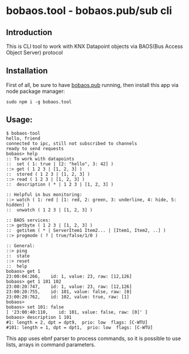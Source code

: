# bobaos.tool - bobaos.pub/sub cli

## Introduction

This is CLI tool to work with KNX Datapoint objects via BAOS(Bus Access Object Server) protocol

## Installation

First of all, be sure to have [bobaos.pub](https://github.com/bobaoskit/bobaos.pub) running, then install this app via node package manager:

```
sudo npm i -g bobaos.tool
```

## Usage:

```
$ bobaos-tool
hello, friend
connected to ipc, still not subscribed to channels
ready to send requests
bobaos> help
:: To work with datapoints
::  set ( 1: true | [2: "hello", 3: 42] )
::> get ( 1 2 3 | [1, 2, 3] )
::  stored ( 1 2 3 | [1, 2, 3] )
::> read ( 1 2 3 | [1, 2, 3] )
::  description ( * | 1 2 3 | [1, 2, 3] )

:: Helpful in bus monitoring:
::> watch ( 1: red | [1: red, 2: green, 3: underline, 4: hide, 5: hidden] )
::  unwatch ( 1 2 3 | [1, 2, 3] )

:: BAOS services:
::> getbyte ( 1 2 3 | [1, 2, 3] )
::  getitem ( * | ServerItem1 Item2... | [Item1, Item2, ..] )
::> progmode ( ? | true/false/1/0 )

:: General:
::> ping
::  state
::> reset
::  help
bobaos> get 1
23:00:04:266,    id: 1, value: 23, raw: [12,126]
bobaos> get 1 101 102
23:00:20:747,    id: 1, value: 23, raw: [12,126]
23:00:20:755,    id: 101, value: false, raw: [0]
23:00:20:762,    id: 102, value: true, raw: [1]
bobaos> 
bobaos> set 101: false
[ '23:00:40:110,    id: 101, value: false, raw: [0]' ]
bobaos> description 1 101
#1: length = 2, dpt = dpt9,  prio: low  flags: [C-WTU]
#101: length = 1, dpt = dpt1,  prio: low  flags: [C-WTU]
```

This app uses ebnf parser to process commands, so it is possible to use lists, arrays in command parameters.

